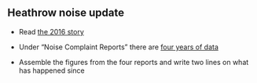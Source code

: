 ## Heathrow noise update

- Read [the 2016 story](https://www.bbc.co.uk/news/uk-england-37803205)

- Under “Noise Complaint Reports” there are [four years of data](https://www.heathrow.com/company/local-community/noise/noise-reports-and-statistics/reports)

- Assemble the figures from the four reports and write two lines on what has happened since
